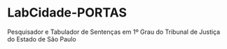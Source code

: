 # LabCidade-PORTAS
Pesquisador e Tabulador de Sentenças em 1º Grau do Tribunal de Justiça do Estado de São Paulo
